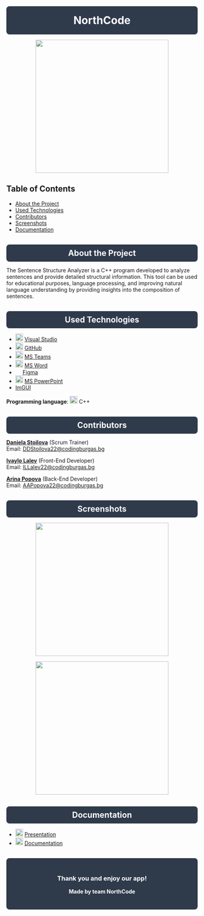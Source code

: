 <div align="center" style="background-color: #2f3a4b; border-radius: 8px; padding: 20px;">
  <h1 style="color: #ffffff; margin: 0;">NorthCode</h1>
</div>

<p align="center">
  <img src="https://github.com/user-attachments/assets/e4571091-c350-48f3-9e1c-84668bb663af" width="350" />
</p>

## Table of Contents
- [About the Project](#about-the-project)
- [Used Technologies](#used-technologies)
- [Contributors](#contributors)
- [Screenshots](#screenshots)
- [Documentation](#documentation)

<br />

<div align="center" style="background-color: #2f3a4b; border-radius: 8px; padding: 10px;">
  <h2 style="color: #ffffff; margin: 0;">About the Project</h2>
</div>

The Sentence Structure Analyzer is a C++ program developed to analyze sentences and provide detailed structural information. This tool can be used for educational purposes, language processing, and improving natural language understanding by providing insights into the composition of sentences.

<br />

<div align="center" style="background-color: #2f3a4b; border-radius: 8px; padding: 10px;">
  <h2 style="color: #ffffff; margin: 0;">Used Technologies</h2>
</div>

* <img src="https://github.com/user-attachments/assets/597c5a20-4fb9-4542-9cc4-cfe1788d00b7" width="20"> [Visual Studio](https://bg.wikipedia.org/wiki/Microsoft_Visual_Studio)
* <img src="https://github.com/user-attachments/assets/b61c5372-f9e9-4ebd-84d1-71e5836ca5cf" width="20"> [GitHub](https://github.com)
* <img src="https://github.com/user-attachments/assets/4e895a36-9b45-44a6-9d38-8dced30b31eb" width="20"> [MS Teams](https://www.microsoft.com/en-us/microsoft-teams/group-chat-software)
* <img src="https://github.com/user-attachments/assets/cb8baf6f-3ff1-4f93-8bdb-151efac19634" width="20"> [MS Word](https://en.wikipedia.org/wiki/Microsoft_Word)
* <img src="https://github.com/user-attachments/assets/8c9fe234-e334-4ed3-a264-54faa168c24c" width="15"> [Figma](https://en.wikipedia.org/wiki/Figma)
* <img src="https://github.com/user-attachments/assets/3f755f56-736e-4254-8a93-8a889bbf081e" width="20"> [MS PowerPoint](https://en.wikipedia.org/wiki/Microsoft_PowerPoint)
* [ImGUI](https://github.com/ocornut/imgui)

**Programming language**: <img src="https://github.com/user-attachments/assets/d1b1f293-9797-41ca-aaa9-bec3a104fdb7" width="20"> C++

<br />

<div align="center" style="background-color: #2f3a4b; border-radius: 8px; padding: 10px;">
  <h2 style="color: #ffffff; margin: 0;">Contributors</h2>
</div>

**[Daniela Stoilova](https://github.com/DDStoilova22)** (Scrum Trainer)  
Email: DDStoilova22@codingburgas.bg  

**[Ivaylo Lalev](https://github.com/ILLalev22)** (Front-End Developer)  
Email: ILLalev22@codingburgas.bg  

**[Arina Popova](https://github.com/AAPopova22)** (Back-End Developer)  
Email: AAPopova22@codingburgas.bg  

<br />

<div align="center" style="background-color: #2f3a4b; border-radius: 8px; padding: 10px;">
  <h2 style="color: #ffffff; margin: 0;">Screenshots</h2>
</div>

<p align="center">
  <img src="https://github.com/user-attachments/assets/289715e4-6e22-400b-a4ae-b5f2e23d6b6f" width="350" />
</p>
<p align="center">
  <img src="https://github.com/user-attachments/assets/bf1b78e7-3553-4230-a481-192d9beb2c69" width="350" />
</p>

<br />

<div align="center" style="background-color: #2f3a4b; border-radius: 8px; padding: 10px;">
  <h2 style="color: #ffffff; margin: 0;">Documentation</h2>
</div>

* <img src="https://github.com/user-attachments/assets/3f755f56-736e-4254-8a93-8a889bbf081e" width="20"> [Presentation](https://codingburgas-my.sharepoint.com/:p:/g/personal/ddstoilova22_codingburgas_bg/EfZVGvCXj25EpKBqxNkk5FkB9NHh7QvfbeXYVrUcgNaLGw)
* <img src="https://github.com/user-attachments/assets/cb8baf6f-3ff1-4f93-8bdb-151efac19634" width="20"> [Documentation](https://codingburgas-my.sharepoint.com/:w:/g/personal/aapopova22_codingburgas_bg/EfDeC32Rwf5JoZ2JZpTyTboB9B7IqbTx0x2zRcYmuVdxjA)

<br />

<div align="center" style="background-color: #2f3a4b; border-radius: 8px; padding: 20px;">
  <h3 style="color: #ffffff;">Thank you and enjoy our app!</h3>
  <h4 style="color: #ffffff; margin-top: 0;">Made by team NorthCode</h4>
</div>
